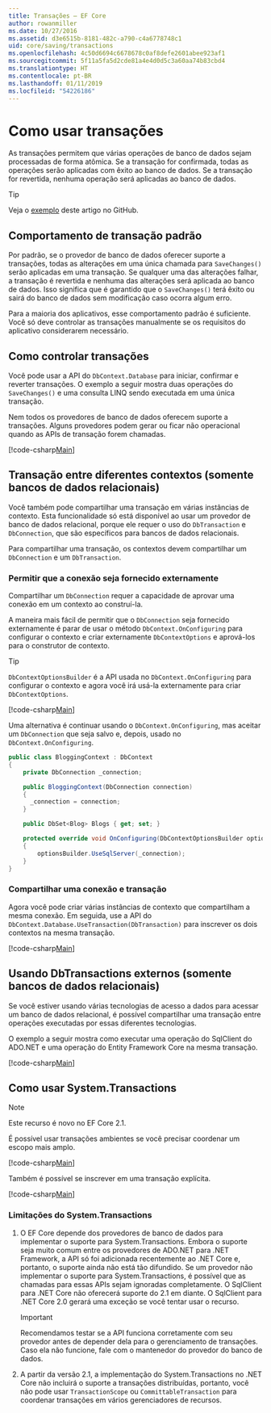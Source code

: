 ```yaml
---
title: Transações – EF Core
author: rowanmiller
ms.date: 10/27/2016
ms.assetid: d3e6515b-8181-482c-a790-c4a6778748c1
uid: core/saving/transactions
ms.openlocfilehash: 4c50d6694c6678678c0af8defe2601abee923af1
ms.sourcegitcommit: 5f11a5fa5d2cde81a4e4d0d5c3a60aa74b83cbd4
ms.translationtype: HT
ms.contentlocale: pt-BR
ms.lasthandoff: 01/11/2019
ms.locfileid: "54226186"
---
```

# <a name="using-transactions"></a>Como usar transações

As transações permitem que várias operações de banco de dados sejam processadas de forma atômica. Se a transação for confirmada, todas as operações serão aplicadas com êxito ao banco de dados. Se a transação for revertida, nenhuma operação será aplicadas ao banco de dados.

> [!TIP]  
> Veja o [exemplo](https://github.com/aspnet/EntityFramework.Docs/tree/master/samples/core/Saving/Saving/Transactions/) deste artigo no GitHub.

## <a name="default-transaction-behavior"></a>Comportamento de transação padrão

Por padrão, se o provedor de banco de dados oferecer suporte a transações, todas as alterações em uma única chamada para `SaveChanges()` serão aplicadas em uma transação. Se qualquer uma das alterações falhar, a transação é revertida e nenhuma das alterações será aplicada ao banco de dados. Isso significa que é garantido que o `SaveChanges()` terá êxito ou sairá do banco de dados sem modificação caso ocorra algum erro.

Para a maioria dos aplicativos, esse comportamento padrão é suficiente. Você só deve controlar as transações manualmente se os requisitos do aplicativo considerarem necessário.

## <a name="controlling-transactions"></a>Como controlar transações

Você pode usar a API do `DbContext.Database` para iniciar, confirmar e reverter transações. O exemplo a seguir mostra duas operações do `SaveChanges()` e uma consulta LINQ sendo executada em uma única transação.

Nem todos os provedores de banco de dados oferecem suporte a transações. Alguns provedores podem gerar ou ficar não operacional quando as APIs de transação forem chamadas.

[!code-csharp[Main](../../../samples/core/Saving/Saving/Transactions/ControllingTransaction/Sample.cs?name=Transaction&highlight=3,17,18,19)]

## <a name="cross-context-transaction-relational-databases-only"></a>Transação entre diferentes contextos (somente bancos de dados relacionais)

Você também pode compartilhar uma transação em várias instâncias de contexto. Esta funcionalidade só está disponível ao usar um provedor de banco de dados relacional, porque ele requer o uso do `DbTransaction` e `DbConnection`, que são específicos para bancos de dados relacionais.

Para compartilhar uma transação, os contextos devem compartilhar um `DbConnection` e um `DbTransaction`.

### <a name="allow-connection-to-be-externally-provided"></a>Permitir que a conexão seja fornecido externamente

Compartilhar um `DbConnection` requer a capacidade de aprovar uma conexão em um contexto ao construí-la.

A maneira mais fácil de permitir que o `DbConnection` seja fornecido externamente é parar de usar o método `DbContext.OnConfiguring` para configurar o contexto e criar externamente `DbContextOptions` e aprová-los para o construtor de contexto.

> [!TIP]  
> `DbContextOptionsBuilder` é a API usada no `DbContext.OnConfiguring` para configurar o contexto e agora você irá usá-la externamente para criar `DbContextOptions`.

[!code-csharp[Main](../../../samples/core/Saving/Saving/Transactions/SharingTransaction/Sample.cs?name=Context&highlight=3,4,5)]

Uma alternativa é continuar usando o `DbContext.OnConfiguring`, mas aceitar um `DbConnection` que seja salvo e, depois, usado no `DbContext.OnConfiguring`.

``` csharp
public class BloggingContext : DbContext
{
    private DbConnection _connection;

    public BloggingContext(DbConnection connection)
    {
      _connection = connection;
    }

    public DbSet<Blog> Blogs { get; set; }

    protected override void OnConfiguring(DbContextOptionsBuilder optionsBuilder)
    {
        optionsBuilder.UseSqlServer(_connection);
    }
}
```

### <a name="share-connection-and-transaction"></a>Compartilhar uma conexão e transação

Agora você pode criar várias instâncias de contexto que compartilham a mesma conexão. Em seguida, use a API do `DbContext.Database.UseTransaction(DbTransaction)` para inscrever os dois contextos na mesma transação.

[!code-csharp[Main](../../../samples/core/Saving/Saving/Transactions/SharingTransaction/Sample.cs?name=Transaction&highlight=1,2,3,7,16,23,24,25)]

## <a name="using-external-dbtransactions-relational-databases-only"></a>Usando DbTransactions externos (somente bancos de dados relacionais)

Se você estiver usando várias tecnologias de acesso a dados para acessar um banco de dados relacional, é possível compartilhar uma transação entre operações executadas por essas diferentes tecnologias.

O exemplo a seguir mostra como executar uma operação do SqlClient do ADO.NET e uma operação do Entity Framework Core na mesma transação.

[!code-csharp[Main](../../../samples/core/Saving/Saving/Transactions/ExternalDbTransaction/Sample.cs?name=Transaction&highlight=4,10,21,26,27,28)]

## <a name="using-systemtransactions"></a>Como usar System.Transactions

> [!NOTE]  
> Este recurso é novo no EF Core 2.1.

É possível usar transações ambientes se você precisar coordenar um escopo mais amplo.

[!code-csharp[Main](../../../samples/core/Saving/Saving/Transactions/AmbientTransaction/Sample.cs?name=Transaction&highlight=1,2,3,26,27,28)]

Também é possível se inscrever em uma transação explícita.

[!code-csharp[Main](../../../samples/core/Saving/Saving/Transactions/CommitableTransaction/Sample.cs?name=Transaction&highlight=1,15,28,29,30)]

### <a name="limitations-of-systemtransactions"></a>Limitações do System.Transactions  

1. O EF Core depende dos provedores de banco de dados para implementar o suporte para System.Transactions. Embora o suporte seja muito comum entre os provedores de ADO.NET para .NET Framework, a API só foi adicionada recentemente ao .NET Core e, portanto, o suporte ainda não está tão difundido. Se um provedor não implementar o suporte para System.Transactions, é possível que as chamadas para essas APIs sejam ignoradas completamente. O SqlClient para .NET Core não oferecerá suporte do 2.1 em diante. O SqlClient para .NET Core 2.0 gerará uma exceção se você tentar usar o recurso. 

   > [!IMPORTANT]  
   > Recomendamos testar se a API funciona corretamente com seu provedor antes de depender dela para o gerenciamento de transações. Caso ela não funcione, fale com o mantenedor do provedor do banco de dados. 

2. A partir da versão 2.1, a implementação do System.Transactions no .NET Core não incluirá o suporte a transações distribuídas, portanto, você não pode usar `TransactionScope` ou `CommittableTransaction` para coordenar transações em vários gerenciadores de recursos. 
